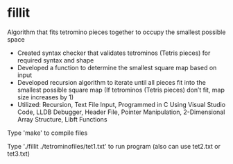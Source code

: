 # fillit
Algorithm that fits tetromino pieces together to occupy the smallest possible space

- Created syntax checker that validates tetrominos (Tetris pieces) for required syntax and shape
- Developed a function to determine the smallest square map based on input
- Developed recursion algorithm to iterate until all pieces fit into the smallest possible square map (If tetrominos (Tetris pieces) don’t fit, map size increases by 1)
- Utilized: Recursion, Text File Input, Programmed in C Using Visual Studio Code, LLDB Debugger, Header File, Pointer Manipulation, 2-Dimensional Array Structure, Libft Functions

Type 'make' to compile files

Type './fillit ./tetrominofiles/tet1.txt' to run program (also can use tet2.txt or tet3.txt)
